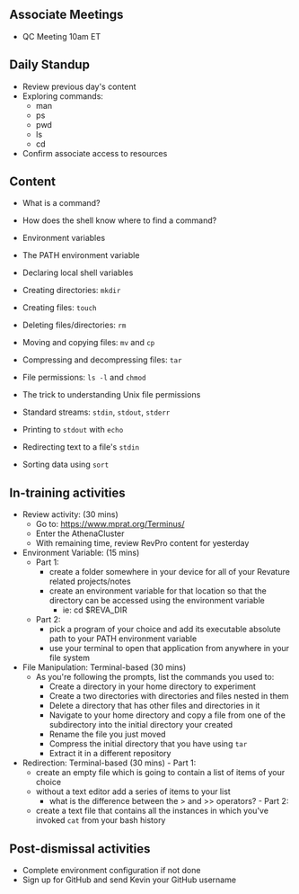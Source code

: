 ## Associate Meetings
  - QC Meeting 10am ET

## Daily Standup
  - Review previous day's content
  - Exploring commands: 
	- man
	- ps
	- pwd
	- ls
	- cd
  - Confirm associate access to resources

## Content
  - What is a command?
  - How does the shell know where to find a command?
  - Environment variables
  - The PATH environment variable
  - Declaring local shell variables
  
  - Creating directories: `mkdir`
  - Creating files: `touch`
  - Deleting files/directories: `rm`
  - Moving and copying files: `mv` and `cp`
  - Compressing and decompressing files: `tar`
  - File permissions: `ls -l` and `chmod`
  - The trick to understanding Unix file permissions

  - Standard streams: `stdin`, `stdout`, `stderr`
  - Printing to `stdout` with `echo`
  - Redirecting text to a file's `stdin`
  - Sorting data using `sort`

## In-training activities
  - Review activity: (30 mins)
	- Go to: https://www.mprat.org/Terminus/
	- Enter the AthenaCluster
	- With remaining time, review RevPro content for yesterday
  - Environment Variable: (15 mins)
	- Part 1:
		- create a folder somewhere in your device for all of your Revature related projects/notes
		- create an environment variable for that location so that the directory can be accessed using the environment variable
			- ie: cd $REVA_DIR
	- Part 2:
		- pick a program of your choice and add its executable absolute path to your PATH environment variable
		- use your terminal to open that application from anywhere in your file system
  - File Manipulation: Terminal-based (30 mins)
	- As you're following the prompts, list the commands you used to:
		- Create a directory in your home directory to experiment
		- Create a two directories with directories and files nested in them
		- Delete a directory that has other files and directories in it
		- Navigate to your home directory and copy a file from one of the subdirectory into the initial directory your created
		- Rename the file you just moved
		- Compress the initial directory that you have using `tar`
		- Extract it in a different repository
   - Redirection: Terminal-based (30 mins)
	- Part 1:
		- create an empty file which is going to contain a list of items of your choice
		- without a text editor add a series of items to your list
			- what is the difference between the > and >> operators?
	- Part 2:
		- create a text file that contains all the instances in which you've invoked `cat` from your bash history
  
## Post-dismissal activities
  - Complete environment configuration if not done
  - Sign up for GitHub and send Kevin your GitHub username


